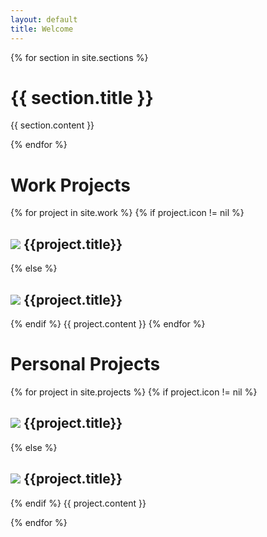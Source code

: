 ```yaml
---
layout: default
title: Welcome
---
```


{% for section in site.sections %}
# {{ section.title }}
{{ section.content }}

{% endfor %}

# Work Projects
{% for project in site.work %}
{% if project.icon != nil %}
## <img src="{{project.icon}}" class="icon"> {{project.title}}
{% else %}
## <img src="{{project.icon}}" class="icon"> {{project.title}}
{% endif %}
{{ project.content }}
{% endfor %}

# Personal Projects

{% for project in site.projects %}
{% if project.icon != nil %}
## <img src="{{project.icon}}" class="icon"> {{project.title}}
{% else %}
## <img src="{{project.icon}}" class="icon"> {{project.title}}
{% endif %}
{{ project.content }}

{% endfor %}